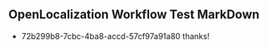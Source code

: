 ## OpenLocalization Workflow Test MarkDown
* 72b299b8-7cbc-4ba8-accd-57cf97a91a80 thanks!

<!--HONumber=Jul16_HO3-->


